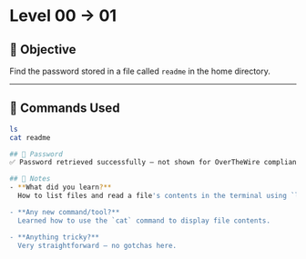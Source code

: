 # Level 00 → 01

## 🌟 Objective

Find the password stored in a file called `readme` in the home directory.

---

## 🧪 Commands Used

```bash
ls
cat readme

## 🔐 Password
✅ Password retrieved successfully — not shown for OverTheWire compliance.

## 🧐 Notes
- **What did you learn?**  
  How to list files and read a file's contents in the terminal using `ls` and `cat`.

- **Any new command/tool?**  
  Learned how to use the `cat` command to display file contents.

- **Anything tricky?**  
  Very straightforward — no gotchas here.

